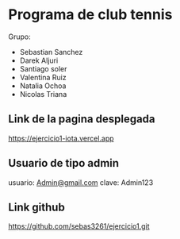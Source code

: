 # Programa de club tennis

Grupo:
- Sebastian Sanchez
- Darek Aljuri
- Santiago soler
- Valentina Ruiz
- Natalia Ochoa
- Nicolas Triana

## Link de la pagina desplegada

https://ejercicio1-iota.vercel.app

## Usuario de tipo admin

usuario: Admin@gmail.com
clave: Admin123

## Link github
https://github.com/sebas3261/ejercicio1.git